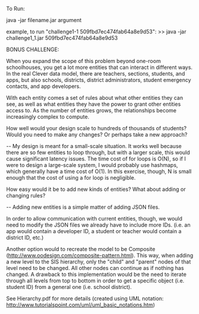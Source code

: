 To Run:

java -jar filename.jar argument

example, to run "challenge1-1 509fbd7ec474fab64a8e9d53":
	>> java -jar challenge1_1.jar 509fbd7ec474fab64a8e9d53


BONUS CHALLENGE:

When you expand the scope of this problem beyond one-room schoolhouses, 
you get a lot more entities that can interact in different ways. In the real Clever data model, 
there are teachers, sections, students, and apps, but also schools, districts, district 
administrators, student emergency contacts, and app developers.

With each entity comes a set of rules about what other entities they can see, 
as well as what entities they have the power to grant other entities access to. 
As the number of entities grows, the relationships become increasingly complex to compute.

How well would your design scale to hundreds of thousands of students? Would you need to 
make any changes? Or perhaps take a new approach?

-- My design is meant for a small-scale situation. It works well because there are so few entities to loop through,
but with a larger scale, this would cause significant latency issues. The time cost of for loops is O(N), so if I
were to design a large-scale system, I would probably use hashmaps, which generally have a time cost of O(1). In this 
exercise, though, N is small enough that the cost of using a for loop is negligible.

How easy would it be to add new kinds of entities? What about adding or changing rules?

-- Adding new entities is a simple matter of adding JSON files. 

In order to allow communication with current entities,
though, we would need to modify the JSON files we already have to include more IDs. (i.e. an app would contain a developer ID, 
a student or teacher would contain a district ID, etc.) 

Another option would to recreate the model to be Composite (http://www.oodesign.com/composite-pattern.html). This way, when 
adding a new level to the SIS hierarchy, only the "child" and "parent" nodes of that level need to be changed. All other
nodes can continue as if nothing has changed. A drawback to this implementation would be the need to iterate through all levels
from top to bottom in order to get a specific object (i.e. student ID) from a general one (i.e. school district). 

See Hierarchy.pdf for more details (created using UML notation: http://www.tutorialspoint.com/uml/uml_basic_notations.htm)
